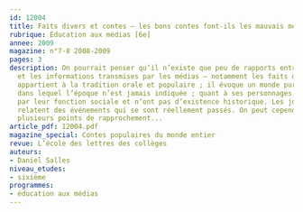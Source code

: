 ```yaml
---
id: 12004
title: Faits divers et contes – les bons contes font-ils les mauvais médias ?
rubrique: Éducation aux médias [6e]
annee: 2009
magazine: n°7-8 2008-2009
pages: 3
description: On pourrait penser qu’il n’existe que peu de rapports entre les contes
  et les informations transmises par les médias – notamment les faits divers. Le conte
  appartient à la tradition orale et populaire ; il évoque un monde purement imaginaire
  dans lequel l’époque n’est jamais indiquée ; quant à ses personnages, ils sont décrits
  par leur fonction sociale et n’ont pas d’existence historique. Les journaux, eux,
  relatent des événements qui se sont réellement passés. On peut cependant leur trouver
  plusieurs points de rapprochement...
article_pdf: 12004.pdf
magazine_special: Contes populaires du monde entier
revue: L’école des lettres des collèges
auteurs:
- Daniel Salles
niveau_etudes:
- sixième
programmes:
- éducation aux médias
---
```

